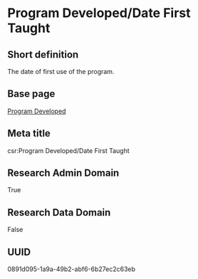 # Program Developed/Date First Taught
## Short definition
The date of first use of the program.
## Base page
[Program Developed](https://github.com/EuroCRIS/CASRAI-Dictionairies/blob/main/Objects/Program%20Developed.md)
## Meta title
csr:Program Developed/Date First Taught
## Research Admin Domain
True
## Research Data Domain
False
## UUID
0891d095-1a9a-49b2-abf6-6b27ec2c63eb
